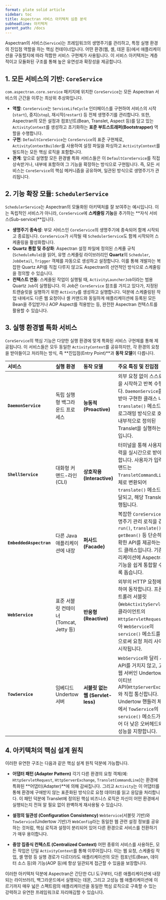 ```yaml
---
format: plate solid article
sidebar: toc
title: Aspectran 서비스 아키텍처 심층 분석
subheadline: 아키텍처
parent_path: /docs
---
```


Aspectran의 서비스(`Service`)는 프레임워크의 생명주기를 관리하고, 특정 실행 환경의 진입점 역할을 하는 핵심 컨테이너입니다. 어떤 환경(웹, 셸, 데몬 등)에서 애플리케이션을 구동할지에 따라 적합한 서비스 구현체가 사용됩니다. 이 서비스 아키텍처는 계층적이고 모듈화된 구조를 통해 높은 유연성과 확장성을 제공합니다.

## 1. 모든 서비스의 기반: `CoreService`

`com.aspectran.core.service` 패키지에 위치한 `CoreService`는 모든 Aspectran 서비스의 근간을 이루는 최상위 추상화입니다.

-   **역할**: `CoreService`는 `ServiceLifeCycle` 인터페이스를 구현하여 서비스의 시작(`start`), 중지(`stop`), 재시작(`restart`) 등 전체 생명주기를 관리합니다. 또한, Aspectran의 모든 설정과 컴포넌트(Bean, Translet, Aspect 등)를 담고 있는 `ActivityContext`를 생성하고 초기화하는 **표준 부트스트래퍼(Bootstrapper)** 역할을 수행합니다.
-   **구현**: `DefaultCoreService`는 `CoreService`의 표준 구현체로, `ActivityContextBuilder`를 사용하여 설정 파일을 파싱하고 `ActivityContext`를 빌드하는 모든 핵심 로직을 포함합니다.
-   **관계**: 앞으로 설명할 모든 환경별 특화 서비스들은 이 `DefaultCoreService`를 직접 상속받거나, 내부에 포함하여 그 기능을 확장하는 방식으로 구현됩니다. 즉, 모든 서비스는 `CoreService`의 핵심 메커니즘을 공유하며, 일관된 방식으로 생명주기가 관리됩니다.

## 2. 기능 확장 모듈: `SchedulerService`

`SchedulerService`는 Aspectran의 모듈화된 아키텍처를 잘 보여주는 예시입니다. 이는 독립적인 서비스가 아니라, `CoreService`에 **스케줄링 기능**을 추가하는 **자식 서비스(Sub-service)**입니다.

-   **생명주기 종속성**: 부모 서비스인 `CoreService`의 생명주기에 종속되어 함께 시작되고 종료됩니다. `CoreService`가 시작될 때 `SchedulerService`도 함께 시작되어 스케줄링을 활성화합니다.
-   **Quartz 통합 및 추상화**: Aspectran 설정 파일에 정의된 스케줄 규칙(`ScheduleRule`)을 읽어, 유명 스케줄링 라이브러리인 **Quartz**의 `Scheduler`, `JobDetail`, `Trigger` 객체를 자동으로 생성하고 설정합니다. 이를 통해 개발자는 복잡한 Quartz API를 직접 다루지 않고도 Aspectran의 선언적인 방식으로 스케줄링을 정의할 수 있습니다.
-   **컨텍스트 연동**: 스케줄된 작업이 실행될 때, `ActivityLauncherJob`이라는 범용 Quartz `Job`이 실행됩니다. 이 Job은 `CoreService` 참조를 가지고 있다가, 지정된 트랜슬릿을 실행하기 위한 `Activity`를 생성하고 실행합니다. 덕분에 스케줄링된 작업 내에서도 다른 웹 요청이나 셸 커맨드와 동일하게 애플리케이션에 등록된 모든 Bean을 주입받거나 AOP Aspect를 적용받는 등, 완전한 Aspectran 컨텍스트를 활용할 수 있습니다.

## 3. 실행 환경별 특화 서비스

`CoreService`의 핵심 기능은 다양한 실행 환경에 맞게 특화된 서비스 구현체를 통해 제공됩니다. 이 서비스들은 모두 동일한 `ActivityContext`를 공유하지만, 각 환경의 요청을 받아들이고 처리하는 방식, 즉 **진입점(Entry Point)**과 **동작 모델**이 다릅니다.

| 서비스 | 실행 환경 | 동작 모델 | 주요 특징 및 진입점 |
| :--- | :--- | :--- | :--- |
| **`DaemonService`** | 독립 실행형 백그라운드 프로세스 | **능동적 (Proactive)** | 외부 요청 없이 스스로 작업을 시작하고 반복 수행합니다. `DaemonService`를 상속받아 구현한 클래스 내에서 `translate()` 메소드를 프로그래밍 방식으로 호출하여 내부적으로 정의된 Translet을 실행하는 방식입니다. |
| **`ShellService`** | 대화형 커맨드-라인 (CLI) | **상호작용 (Interactive)** | 터미널을 통해 사용자의 입력을 실시간으로 받아 동작합니다. 사용자가 입력한 커맨드는 `TransletCommandLine` 객체로 변환되어 `translate()` 메소드로 전달되고, 해당 Translet이 실행됩니다. |
| **`EmbeddedAspectran`** | 다른 Java 애플리케이션에 내장 | **퍼사드 (Facade)** | 복잡한 `CoreService`의 생명주기 관리 로직을 감싸고, `run()`, `translate()`, `getBean()` 등 단순하고 명확한 API를 제공하는 퍼사드 클래스입니다. 기존 애플리케이션에 Aspectran의 기능을 쉽게 통합할 수 있도록 돕습니다. |
| **`WebService`** | 표준 서블릿 컨테이너 (Tomcat, Jetty 등) | **반응형 (Reactive)** | 외부의 HTTP 요청에 반응하여 동작합니다. 프론트 컨트롤러 서블릿(`WebActivityServlet`)이 클라이언트의 `HttpServletRequest`를 받아 `WebService`의 `service()` 메소드를 호출함으로써 요청 처리 사이클이 시작됩니다. |
| **`TowService`** | 임베디드 Undertow 서버 | **서블릿 없는 웹 (Servlet-less)** | `WebService`와 달리 서블릿 API를 거치지 않고, 고성능 웹 서버인 Undertow의 네이티브 API(`HttpServerExchange`)와 직접 통신합니다. Undertow 핸들러 체인 내에서 `TowService`의 `service()` 메소드가 호출되어 더 낮은 오버헤드와 높은 성능을 지향합니다. |

## 4. 아키텍처의 핵심 설계 원칙

이러한 유연한 구조는 다음과 같은 핵심 설계 원칙 덕분에 가능합니다.

-   **어댑터 패턴 (Adapter Pattern)**
    각기 다른 환경의 요청 객체(예: `HttpServletRequest`, `HttpServerExchange`, `TransletCommandLine`)는 환경에 특화된 **어댑터(Adapter)**에 의해 감싸집니다. 그리고 `Activity`는 이 어댑터를 통해 환경에 구애받지 않는 표준화된 방식으로 요청 데이터를 읽고 응답을 처리합니다. 이 패턴 덕분에 Translet에 정의된 핵심 비즈니스 로직은 자신이 어떤 환경에서 실행되는지 전혀 알 필요 없이 완벽하게 재사용될 수 있습니다.

-   **설정의 일관성 (Configuration Consistency)**
    `WebService`(서블릿 기반)와 `TowService`(Undertow 기반)가 `WebConfig`라는 동일한 웹 관련 설정 정보를 공유하는 것처럼, 핵심 로직과 설정이 분리되어 있어 다른 환경으로 서비스를 전환하기가 매우 용이합니다.

-   **중앙 집중식 컨텍스트 (Centralized Context)**
    어떤 종류의 서비스를 사용하든, 모든 작업은 단일 `ActivityContext`를 통해 이루어집니다. 이는 웹 요청, 스케줄링 작업, 셸 명령 등 실행 경로가 다르더라도 애플리케이션의 모든 컴포넌트(Bean, 데이터 소스 등)와 기능(AOP 등)에 항상 일관되게 접근할 수 있음을 보장합니다.

이러한 아키텍처 덕분에 Aspectran은 간단한 CLI 도구부터, 다른 애플리케이션에 내장되는 라이브러리, 백그라운드에서 실행되는 데몬, 그리고 고성능 웹 애플리케이션에 이르기까지 매우 넓은 스펙트럼의 애플리케이션을 동일한 핵심 로직으로 구축할 수 있는 강력하고 유연한 프레임워크로 자리매김할 수 있습니다.
